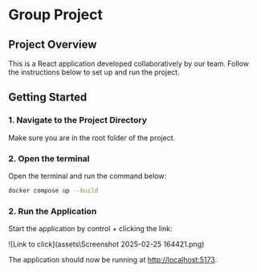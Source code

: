 # Group Project

## Project Overview
This is a React application developed collaboratively by our team. Follow the instructions below to set up and run the project.

## Getting Started

### 1. Navigate to the Project Directory
Make sure you are in the root folder of the project.

### 2. Open the terminal
Open the terminal and run the command below:

```sh
docker compose up --build
```

### 2. Run the Application
Start the application by control + clicking the link:

![Link to click](assets\Screenshot 2025-02-25 164421.png)

The application should now be running at [http://localhost:5173](http://localhost:5173).
